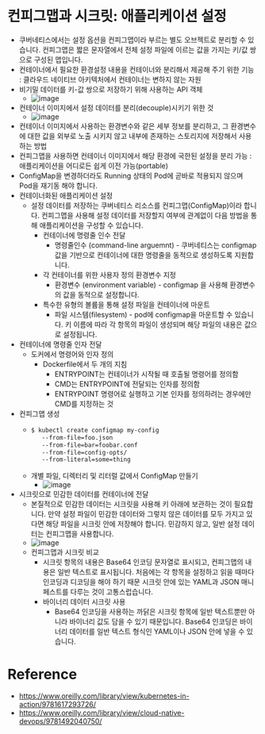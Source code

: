 # 컨피그맵과 시크릿: 애플리케이션 설정 
- 쿠버네티스에서는 설정 옵션을 컨피그맵이라 부르는 별도 오브젝트로 분리할 수 있습니다. 컨피그맵은 짧은 문자열에서 전체 설정 파일에 이르는 값을 가지는 키/값 쌍으로 구성된 맵입니다.
- 컨테이너에서 필요한 환경설정 내용을 컨테이너와 분리해서 제공해 주기 위한 기능 : 클라우드 네이티브 아키텍처에서 컨테이너는 변하지 않는 자원
- 비기밀 데이터를 키-값 쌍으로 저장하기 위해 사용하는 API 객체
  - ![image](https://user-images.githubusercontent.com/47103479/230868764-80ceb9c7-2f2c-4544-8dd6-5a49964efa00.png)
- 컨테이너 이미지에서 설정 데이터를 분리(decouple)시키기 위한 것 
  - ![image](https://user-images.githubusercontent.com/47103479/230868890-2f3d9df7-07dc-465a-8d9c-4d659eef168b.png)
- 컨테이너 이미지에서 사용하는 환경변수와 같은 세부 정보를 분리하고, 그 환경변수에 대한 값을 외부로 노출 시키지 않고 내부에 존재하는 스토리지에 저장해서 사용하는 방법
- 컨피그맵을 사용하면 컨테이너 이미지에서 해당 환경에 국한된 설정을 분리 가능 : 애플리케이션을 어디로든 쉽게 이전 가능(portable)
- ConfigMap을 변경하더라도 Running 상태의 Pod에 곧바로 적용되지 않으며 Pod을 재기동 해야 합니다.
- 컨테이너화된 애플리케이션 설정
  - 설정 데이터를 저장하는 쿠버네티스 리소스를 컨피그맵(ConfigMap)이라 합니다. 컨피그맵을 사용해 설정 데이터를 저장할지 여부에 관계없이 다음 방법을 통해 애플리케이션을 구성할 수 있습니다.
    - 컨테이너에 명령줄 인수 전달
      - 명령줄인수 (command-line arguemnt) - 쿠버네티스는 configmap 값을 기반으로 컨테이너에 대한 명령줄을 동적으로 생성하도록 지원합니다. 
    - 각 컨테이너를 위한 사용자 정의 환경변수 지정
      - 환경변수 (environment variable) - configmap 을 사용해 환경변수의 값을 동적으로 설정합니다.
    - 특수한 유형의 볼륨을 통해 설정 파일을 컨테이너에 마운트 
      - 파일 시스템(filesystem) - pod에 configmap을 마운트할 수 있습니다. 키 이름에 따라 각 항목의 파일이 생성되며 해당 파일의 내용은 값으로 설정됩니다.
- 컨테이너에 명령줄 인자 전달 
  - 도커에서 명령어와 인자 정의 
    - Dockerfile에서 두 개의 지침
      - ENTRYPOINT는 컨테이너가 시작될 때 호출될 명령어를 정의함
      - CMD는 ENTRYPOINT에 전달되는 인자를 정의함 
      - ENTRYPOINT 명령어로 실행하고 기본 인자를 정의하려는 경우에만 CMD를 지정하는 것 
- 컨피그맵 생성
  - ```bash    
    $ kubectl create configmap my-config
       --from-file=foo.json
       --from-file=bar=foobar.conf
       --from-file=config-opts/
       --from-literal=some=thing
    ```
  - 개별 파일, 디렉터리 및 리터럴 값에서 ConfigMap 만들기
    - ![image](https://user-images.githubusercontent.com/47103479/231027144-bfd7e0a1-074a-4cba-9771-42b2be517b93.png)
- 시크릿으로 민감한 데이터를 컨테이너에 전달
  - 본질적으로 민감한 데이터는 시크릿을 사용해 키 아래에 보관하는 것이 필요합니다. 만약 설정 파일이 민감한 데이터와 그렇지 않은 데이터를 모두 가지고 있다면 해당 파일을 시크릿 안에 저장해야 합니다. 민감하지 않고, 일반 설정 데이터는 컨피그맵을 사용합니다.
  - ![image](https://user-images.githubusercontent.com/47103479/231027313-5b8bec74-51f6-4f15-ba96-e394b5a27df9.png)
  - 컨피그맵과 시크릿 비교
    - 시크릿 항목의 내용은 Base64 인코딩 문자열로 표시되고, 컨피그맵의 내용은 일반 텍스트로 표시됩니다. 처음에는 각 항목을 설정하고 읽을 때마다 인코딩과 디코딩을 해야 하기 때문 시크릿 안에 있는 YAML과 JSON 매니페스트를 다루는 것이 고통스럽습니다.
    - 바이너리 데이터 시크릿 사용
      - Base64 인코딩을 사용하는 까닭은 시크릿 항목에 일반 텍스트뿐만 아니라 바이너리 값도 담을 수 있기 때문입니다. Base64 인코딩은 바이너리 데이터를 일반 텍스트 형식인 YAML이나 JSON 안에 넣을 수 있습니다.

# Reference
- https://www.oreilly.com/library/view/kubernetes-in-action/9781617293726/
- https://www.oreilly.com/library/view/cloud-native-devops/9781492040750/
